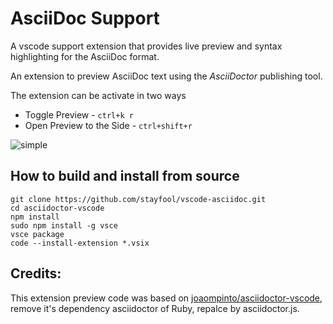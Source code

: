 # AsciiDoc Support

A vscode support extension that provides live preview and syntax highlighting for the AsciiDoc format.

An extension to preview AsciiDoc text using the _AsciiDoctor_ publishing tool.

The extension can be activate in two ways

* Toggle Preview - `ctrl+k r`
* Open Preview to the Side - `ctrl+shift+r`

![simple](https://github.com/stayfool/vscode-asciidoc/raw/master/images/simple.gif)

## How to build and install from source
```
git clone https://github.com/stayfool/vscode-asciidoc.git
cd asciidoctor-vscode
npm install
sudo npm install -g vsce
vsce package
code --install-extension *.vsix
```

## Credits:
This extension preview code was based on [joaompinto/asciidoctor-vscode](https://github.com/joaompinto/asciidoctor-vscode), remove it's dependency asciidoctor of Ruby, repalce by asciidoctor.js.